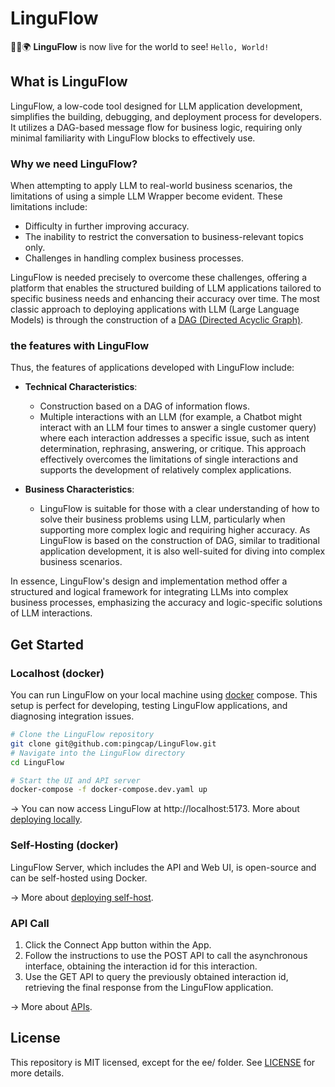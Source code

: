 # LinguFlow

🎉🚀🌍 **LinguFlow** is now live for the world to see! `Hello, World!`

## What is LinguFlow

LinguFlow, a low-code tool designed for LLM application development, simplifies the building, debugging, and deployment process for developers. It utilizes a DAG-based message flow for business logic, requiring only minimal familiarity with LinguFlow blocks to effectively use.

### Why we need LinguFlow?

When attempting to apply LLM to real-world business scenarios, the limitations of using a simple LLM Wrapper become evident. These limitations include:

- Difficulty in further improving accuracy.
- The inability to restrict the conversation to business-relevant topics only.
- Challenges in handling complex business processes.

LinguFlow is needed precisely to overcome these challenges, offering a platform that enables the structured building of LLM applications tailored to specific business needs and enhancing their accuracy over time. The most classic approach to deploying applications with LLM (Large Language Models) is through the construction of a [DAG (Directed Acyclic Graph)](https://en.wikipedia.org/wiki/Directed_acyclic_graph). 

### the features with LinguFlow

Thus, the features of applications developed with LinguFlow include:

- **Technical Characteristics**:
  - Construction based on a DAG of information flows.
  - Multiple interactions with an LLM (for example, a Chatbot might interact with an LLM four times to answer a single customer query) where each interaction addresses a specific issue, such as intent determination, rephrasing, answering, or critique. This approach effectively overcomes the limitations of single interactions and supports the development of relatively complex applications.

- **Business Characteristics**:
  - LinguFlow is suitable for those with a clear understanding of how to solve their business problems using LLM, particularly when supporting more complex logic and requiring higher accuracy. As LinguFlow is based on the construction of DAG, similar to traditional application development, it is also well-suited for diving into complex business scenarios.

In essence, LinguFlow's design and implementation method offer a structured and logical framework for integrating LLMs into complex business processes, emphasizing the accuracy and logic-specific solutions of LLM interactions.

## Get Started

### Localhost (docker)

You can run LinguFlow on your local machine using [docker](https://docs.docker.com/get-docker/) compose. This setup is perfect for developing, testing LinguFlow applications, and diagnosing integration issues.

```sh
# Clone the LinguFlow repository
git clone git@github.com:pingcap/LinguFlow.git
# Navigate into the LinguFlow directory
cd LinguFlow

# Start the UI and API server
docker-compose -f docker-compose.dev.yaml up
```

-> You can now access LinguFlow at http://localhost:5173. More about [deploying locally](https://www.linguflow.com/docs/deployment/local).

### Self-Hosting (docker)

LinguFlow Server, which includes the API and Web UI, is open-source and can be self-hosted using Docker.

-> More about [deploying self-host](https://www.linguflow.com/docs/deployment/self_host).

### API Call

1. Click the Connect App button within the App.
2. Follow the instructions to use the POST API to call the asynchronous interface, obtaining the interaction id for this interaction.
3. Use the GET API to query the previously obtained interaction id, retrieving the final response from the LinguFlow application.

-> More about [APIs](https://www.linguflow.com/docs/run/call_an_application).

## License

This repository is MIT licensed, except for the ee/ folder. See [LICENSE](LICENSE) for more details.
